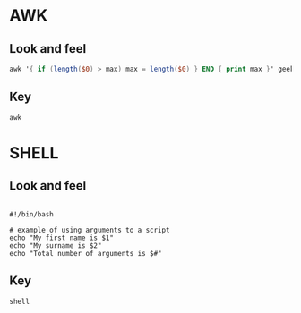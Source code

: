 # AWK
## Look and feel
```awk
awk '{ if (length($0) > max) max = length($0) } END { print max }' geeksforgeeks.txt
```
## Key
```
awk
```

# SHELL
## Look and feel   
```shell

#!/bin/bash

# example of using arguments to a script
echo "My first name is $1"
echo "My surname is $2"
echo "Total number of arguments is $#" 
```
## Key
```
shell
```

